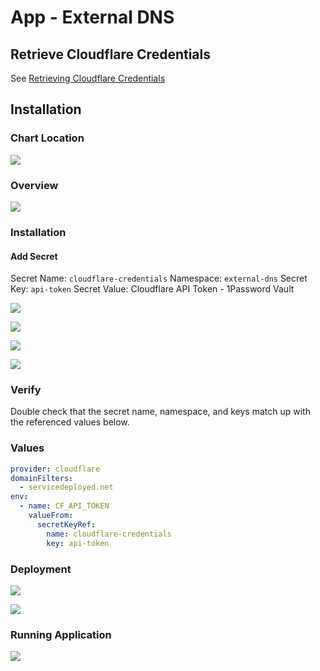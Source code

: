 # App - External DNS

## Retrieve Cloudflare Credentials

See [Retrieving Cloudflare Credentials](../../secrets/cloudflare-credentials/index.md)

## Installation

### Chart Location

![](attachments/App%20-%20External%20DNS-1.png)

### Overview

![](attachments/App%20-%20External%20DNS-1.png)

### Installation

#### Add Secret

Secret Name: `cloudflare-credentials`
Namespace: `external-dns`
Secret Key: `api-token`
Secret Value: Cloudflare API Token - 1Password Vault

![](attachments/CRD%20-%20Cloudflare%20ClusterIssuer.png)

![](attachments/App%20-%20External%20DNS-3.png)

![](attachments/CRD%20-%20Cloudflare%20ClusterIssuer-2.png)

![](attachments/App%20-%20External%20DNS-5.png)

### Verify

Double check that the secret name, namespace, and keys match up with the referenced values below.

### Values

```yaml
provider: cloudflare
domainFilters:
  - servicedeployed.net
env:
  - name: CF_API_TOKEN
    valueFrom:
      secretKeyRef:
        name: cloudflare-credentials
        key: api-token
```

### Deployment

![](attachments/App%20-%20External%20DNS-6.png)

![](attachments/App%20-%20External%20DNS-7.png)

### Running Application

![](attachments/App%20-%20External%20DNS-8.png)


